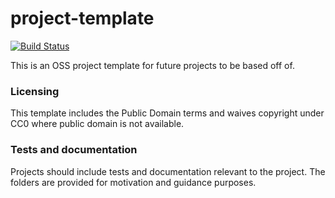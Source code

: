 # project-template

[![Build Status](https://travis-ci.org/dlapiduz/project-template.png?branch=master)](https://travis-ci.org/dlapiduz/project-template)

This is an OSS project template for future projects to be based off of.

### Licensing

This template includes the Public Domain terms and waives copyright under CC0 
where public domain is not available.

### Tests and documentation

Projects should include tests and documentation relevant to the project. 
The folders are provided for motivation and guidance purposes.